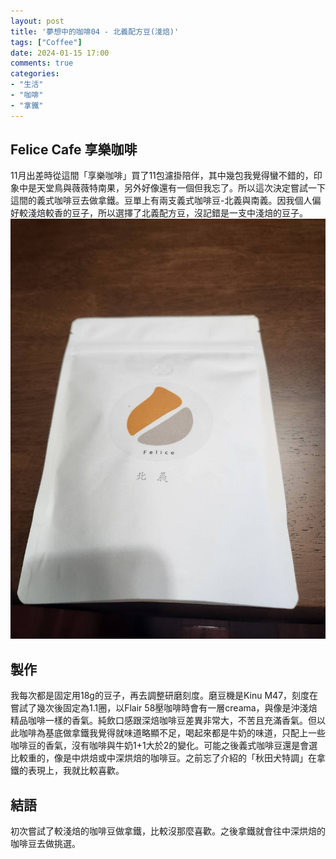```yaml
---
layout: post
title: '夢想中的咖啡04 - 北義配方豆(淺焙)'
tags: ["Coffee"]
date: 2024-01-15 17:00
comments: true
categories:
- "生活"
- "咖啡"
- "拿鐵"
---
```

## Felice Cafe 享樂咖啡
11月出差時從這間「享樂咖啡」買了11包濾掛陪伴，其中幾包我覺得蠻不錯的，印象中是天堂鳥與薇薇特南果，另外好像還有一個但我忘了。所以這次決定嘗試一下這間的義式咖啡豆去做拿鐵。豆單上有兩支義式咖啡豆-北義與南義。因我個人偏好較淺焙較香的豆子，所以選擇了北義配方豆，沒記錯是一支中淺焙的豆子。
![](/wp-content/uploads/2024/01/2024-01-15-04-01.jpg)

## 製作
我每次都是固定用18g的豆子，再去調整研磨刻度。磨豆機是Kinu M47，刻度在嘗試了幾次後固定為1.1圈，以Flair 58壓咖啡時會有一層creama，與像是沖淺焙精品咖啡一樣的香氣。純飲口感跟深焙咖啡豆差異非常大，不苦且充滿香氣。但以此咖啡為基底做拿鐵我覺得就味道略顯不足，喝起來都是牛奶的味道，只配上一些咖啡豆的香氣，沒有咖啡與牛奶1+1大於2的變化。可能之後義式咖啡豆還是會選比較重的，像是中烘焙或中深烘焙的咖啡豆。之前忘了介紹的「秋田犬特調」在拿鐵的表現上，我就比較喜歡。

## 結語
初次嘗試了較淺焙的咖啡豆做拿鐵，比較沒那麼喜歡。之後拿鐵就會往中深烘焙的咖啡豆去做挑選。

